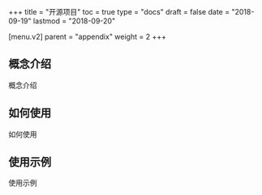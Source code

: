 +++
title = "开源项目"
toc = true
type = "docs"
draft = false
date = "2018-09-19"
lastmod = "2018-09-20"

[menu.v2]
  parent = "appendix"
  weight = 2
+++

## 概念介绍

概念介绍

## 如何使用

如何使用

## 使用示例

使用示例
